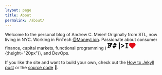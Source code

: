 ```yaml
---
layout: page
title: About
permalink: /about/
---
```


Welcome to the personal blog of Andrew C. Meier!
Originally from STL, now living in NYC. 
Working in FinTech [@MoneyLion](https://twitter.com/moneylion?lang=en). 
Passionate about consumer finance, capital markets, 
functional programming (![i-heart-fsharp](/assets/images/i-heart-fsharp.png){:height="20px"}), 
and DevOps.

If you like the site and want to build your own, check out
the [How to Jekyll post](https://andrewcmeier.com/how-to-jekyll)
or the [source code](https://github.com/ameier38/andrewcmeier.com) :metal:.
